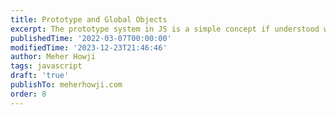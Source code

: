 ```yaml
---
title: Prototype and Global Objects
excerpt: The prototype system in JS is a simple concept if understood without the preconceived notion of inheritance from other class-based languages.
publishedTime: '2022-03-07T00:00:00'
modifiedTime: '2023-12-23T21:46:46'
author: Meher Howji
tags: javascript
draft: 'true'
publishTo: meherhowji.com
order: 8
---
```

